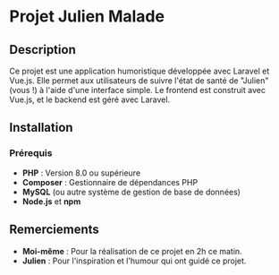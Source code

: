 # Projet Julien Malade

## Description

Ce projet est une application humoristique développée avec Laravel et Vue.js. Elle permet aux utilisateurs de suivre l'état de santé de "Julien" (vous !) à l'aide d'une interface simple. Le frontend est construit avec Vue.js, et le backend est géré avec Laravel.

## Installation

### Prérequis

- **PHP** : Version 8.0 ou supérieure
- **Composer** : Gestionnaire de dépendances PHP
- **MySQL** (ou autre système de gestion de base de données)
- **Node.js** et **npm**

## Remerciements

- **Moi-même** : Pour la réalisation de ce projet en 2h ce matin.
- **Julien** : Pour l'inspiration et l'humour qui ont guidé ce projet.
